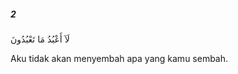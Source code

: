##### 2

<span class="ayah">لَآ أَعْبُدُ مَا تَعْبُدُونَ</span>

<span class="ayah_translation">Aku tidak akan menyembah apa yang kamu sembah.</span>
